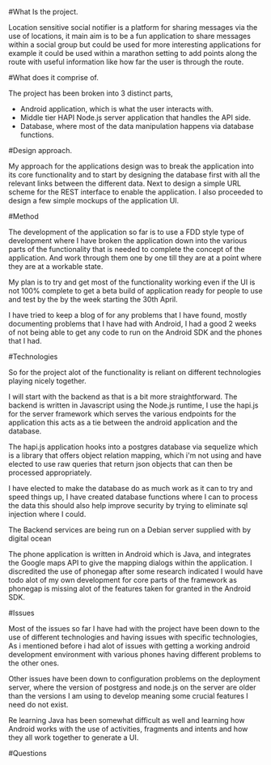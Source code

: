 #What Is the project.

Location sensitive social notifier is a platform for sharing messages via the use of locations, it main aim is to be a fun application to share messages within a social group but could be used for more interesting applications for example it could be used within a marathon setting to add points along the route with useful information like how far the user is through the route.

#What does it comprise of.

The project has been broken into 3 distinct parts, 

* Android application, which is what the user interacts with.
* Middle tier HAPI Node.js server application that handles the API side.
* Database, where most of the data manipulation happens via database functions.

#Design approach.

My approach for the applications design was to break the application into its core functionality and to start by designing the database first with all the relevant links between the different data. Next to design a simple URL scheme for the REST interface to enable the application. I also proceeded to design a few simple mockups of the application UI.

#Method

The development of the application so far is to use a FDD style type of development where I have broken the application down into the various parts of the functionality that is needed to complete the concept of the application. And work through them one by one till they are at a point where they are at a workable state.

My plan is to try and get most of the functionality working even if the UI is not 100% complete to get a beta build of application ready for people to use and test by the by the week starting the 30th April.

I have tried to keep a blog of for any problems that I have found, mostly documenting problems that I have had with Android, I had a good 2 weeks of not being able to get any code to run on the Android SDK and the phones that I had. 

#Technologies

So for the project alot of the functionality is reliant on different technologies playing nicely together.

I will start with the backend as that is a bit more straightforward. The backend is written in Javascript using the Node.js runtime, I use the hapi.js for the server framework which serves the various endpoints for the application this acts as a tie between the android application and the database.

The hapi.js application hooks into a postgres database via sequelize which is a library that offers object relation mapping, which i'm not using and have elected to use raw queries that return json objects that can then be processed appropriately.

I have elected to make the database do as much work as it can to try and speed things up, I have created database functions where I can to process the data this should also help improve security by trying to eliminate sql injection where I could.

The Backend services are being run on a Debian server supplied with by digital ocean

The phone application is written in Android which is Java, and integrates the Google maps API to give the mapping dialogs within the application. I discredited the use of phonegap after some research indicated I would have todo alot of my own development for core parts of the framework as phonegap is missing alot of the features taken for granted in the Android SDK.

#Issues

Most of the issues so far I have had with the project have been down to the use of different technologies and having issues with specific technologies, As i mentioned before i had alot of issues with getting a working android development environment with various phones having different problems to the other ones.

Other issues have been down to configuration problems on the deployment server, where the version of postgress and node.js on the server are older than the versions I am using to develop meaning some crucial features I need do not exist. 

Re learning Java has been somewhat difficult as well and learning how Android works with the use of activities, fragments and intents and how they all work together to generate a UI.

#Questions

